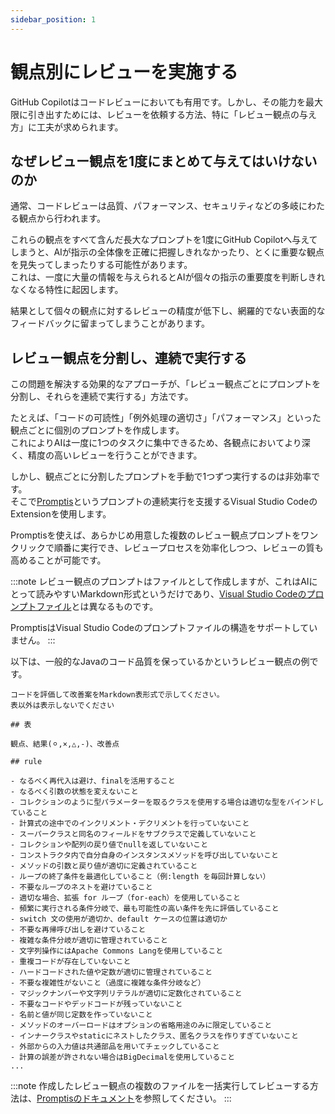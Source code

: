 ```yaml
---
sidebar_position: 1
---
```


# 観点別にレビューを実施する

GitHub Copilotはコードレビューにおいても有用です。しかし、その能力を最大限に引き出すためには、レビューを依頼する方法、特に「レビュー観点の与え方」に工夫が求められます。

## なぜレビュー観点を1度にまとめて与えてはいけないのか

通常、コードレビューは品質、パフォーマンス、セキュリティなどの多岐にわたる観点から行われます。

これらの観点をすべて含んだ長大なプロンプトを1度にGitHub Copilotへ与えてしまうと、AIが指示の全体像を正確に把握しきれなかったり、とくに重要な観点を見失ってしまったりする可能性があります。  
これは、一度に大量の情報を与えられるとAIが個々の指示の重要度を判断しきれなくなる特性に起因します。

結果として個々の観点に対するレビューの精度が低下し、網羅的でない表面的なフィードバックに留まってしまうことがあります。

## レビュー観点を分割し、連続で実行する

この問題を解決する効果的なアプローチが、「レビュー観点ごとにプロンプトを分割し、それらを連続で実行する」方法です。

たとえば、「コードの可読性」「例外処理の適切さ」「パフォーマンス」といった観点ごとに個別のプロンプトを作成します。  
これによりAIは一度に1つのタスクに集中できるため、各観点においてより深く、精度の高いレビューを行うことができます。

しかし、観点ごとに分割したプロンプトを手動で1つずつ実行するのは非効率です。  
そこで[Promptis](https://marketplace.visualstudio.com/items?itemName=tis.promptis)というプロンプトの連続実行を支援するVisual Studio CodeのExtensionを使用します。

Promptisを使えば、あらかじめ用意した複数のレビュー観点プロンプトをワンクリックで順番に実行でき、レビュープロセスを効率化しつつ、レビューの質も高めることが可能です。

:::note
レビュー観点のプロンプトはファイルとして作成しますが、これはAIにとって読みやすいMarkdown形式というだけであり、[Visual Studio Codeのプロンプトファイル](../../ai-on-boarding/shared-instructions-prompts)とは異なるものです。

PromptisはVisual Studio Codeのプロンプトファイルの構造をサポートしていません。
:::


以下は、一般的なJavaのコード品質を保っているかというレビュー観点の例です。

```
コードを評価して改善案をMarkdown表形式で示してください。  
表以外は表示しないでください

## 表

観点、結果(⚪︎,×,△,-)、改善点

## rule

- なるべく再代入は避け、finalを活用すること
- なるべく引数の状態を変えないこと
- コレクションのように型パラメーターを取るクラスを使用する場合は適切な型をバインドしていること
- 計算式の途中でのインクリメント・デクリメントを行っていないこと
- スーパークラスと同名のフィールドをサブクラスで定義していないこと
- コレクションや配列の戻り値でnullを返していないこと
- コンストラクタ内で自分自身のインスタンスメソッドを呼び出していないこと
- メソッドの引数と戻り値が適切に定義されていること
- ループの終了条件を最適化していること（例:length を毎回計算しない）
- 不要なループのネストを避けていること
- 適切な場合、拡張 for ループ（for-each）を使用していること
- 頻繁に実行される条件分岐で、最も可能性の高い条件を先に評価していること
- switch 文の使用が適切か、default ケースの位置は適切か
- 不要な再帰呼び出しを避けていること
- 複雑な条件分岐が適切に管理されていること
- 文字列操作にはApache Commons Langを使用していること
- 重複コードが存在していないこと
- ハードコードされた値や定数が適切に管理されていること
- 不要な複雑性がないこと（過度に複雑な条件分岐など）
- マジックナンバーや文字列リテラルが適切に定数化されていること
- 不要なコードやデッドコードが残っていないこと
- 名前と値が同じ定数を作っていないこと
- メソッドのオーバーロードはオプションの省略用途のみに限定していること
- インナークラスやstaticにネストしたクラス、匿名クラスを作りすぎていないこと
- 外部からの入力値は共通部品を用いてチェックしていること
- 計算の誤差が許されない場合はBigDecimalを使用していること
...
```

:::note
作成したレビュー観点の複数のファイルを一括実行してレビューする方法は、[Promptisのドキュメント](https://marketplace.visualstudio.com/items?itemName=tis.promptis)を参照してください。
:::